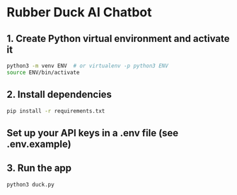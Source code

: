 # Rubber Duck AI Chatbot

## 1. Create Python virtual environment and activate it

``` bash
python3 -m venv ENV  # or virtualenv -p python3 ENV
source ENV/bin/activate
```

## 2. Install dependencies

``` bash
pip install -r requirements.txt
```

## Set up your API keys in a .env file (see .env.example)

## 3. Run the app

``` bash
python3 duck.py
```
